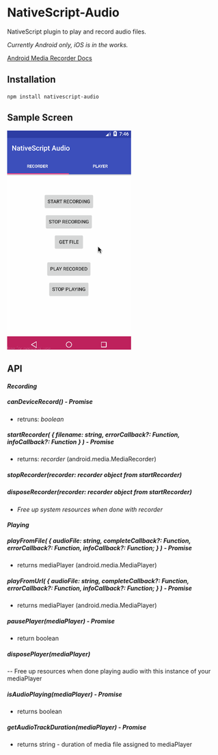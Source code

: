 # NativeScript-Audio
NativeScript plugin to play and record audio files.

*Currently Android only, iOS is in the works.*

[Android Media Recorder Docs](http://developer.android.com/reference/android/media/MediaRecorder.html)

## Installation
`npm install nativescript-audio`

## Sample Screen

![AudioExample](screens/audiosample.gif)


## API

#### *Recording*

##### canDeviceRecord() - *Promise*
- retruns:  *boolean*

##### startRecorder( { filename: string, errorCallback?: Function, infoCallback?: Function } ) - *Promise*
- returns: *recorder* (android.media.MediaRecorder)

##### stopRecorder(recorder: recorder object from startRecorder)


##### disposeRecorder(recorder: recorder object from startRecorder)
- *Free up system resources when done with recorder*


#### *Playing* 

##### playFromFile( { audioFile: string, completeCallback?: Function, errorCallback?: Function, infoCallback?: Function; } ) - *Promise*
- returns mediaPlayer (android.media.MediaPlayer)

##### playFromUrl( { audioFile: string, completeCallback?: Function, errorCallback?: Function, infoCallback?: Function; } ) - *Promise*
- returns mediaPlayer (android.media.MediaPlayer)

##### pausePlayer(mediaPlayer) - *Promise*
- return boolean

##### disposePlayer(mediaPlayer)
 -- Free up resources when done playing audio with this instance of your mediaPlayer

##### isAudioPlaying(mediaPlayer) - *Promise*
- returns boolean

##### getAudioTrackDuration(mediaPlayer) - *Promise*
- returns string - duration of media file assigned to mediaPlayer

